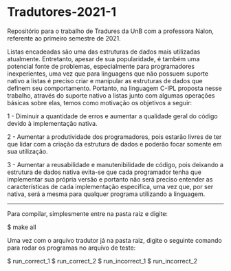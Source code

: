 # Tradutores-2021-1
Repositório para o trabalho de Tradures da UnB com a professora Nalon, referente ao primeiro semestre de 2021.

Listas encadeadas são uma das estruturas de dados mais utilizadas atualmente. Entretanto, apesar de sua popularidade, é também uma potencial fonte de problemas, especialmente para programadores inexperientes, uma vez que para linguagens que não possuem suporte nativo a listas é preciso criar e manipular as estruturas de dados que definem seu comportamento. Portanto, na linguagem C-IPL proposta nesse trabalho, através do suporte nativo a listas junto com algumas operações básicas sobre elas, temos como motivação os objetivos a seguir:

1 - Diminuir a quantidade de erros e aumentar a qualidade geral do código devido à implementação nativa.

2 - Aumentar a produtividade dos programadores, pois estarão livres de ter que lidar com a criação da estrutura de dados e poderão focar somente em sua utilização.

3 - Aumentar a reusabilidade e manutenibilidade de código, pois deixando a estrutura de dados nativa evita-se que cada programador tenha que implementar sua própria versão e portanto não será preciso entender as características de cada implementação específica, uma vez que, por ser nativa, será a mesma para qualquer programa utilizando a linguagem.

----------------------------------------------------------------

Para compilar, simplesmente entre na pasta raiz e digite:

  $ make all

Uma vez com o arquivo tradutor já na pasta raiz, digite o seguinte comando para rodar os programas no arquivo de teste:

  $ run_correct_1
  $ run_correct_2
  $ run_incorrect_1
  $ run_incorrect_2
